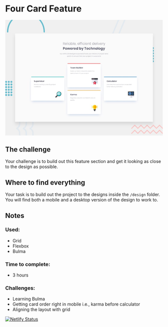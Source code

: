 # Four Card Feature

![Design preview for the Four card feature section coding challenge](./design/desktop-preview.jpg)

## The challenge

Your challenge is to build out this feature section and get it looking as close to the design as possible.

## Where to find everything

Your task is to build out the project to the designs inside the `/design` folder. You will find both a mobile and a desktop version of the design to work to. 

## Notes
### Used: 
* Grid
* Flexbox
* Bulma
### Time to complete:
* 3 hours

### Challenges: 
* Learning Bulma
* Getting card order right in mobile i.e., karma before calculator
* Aligning the layout with grid

[![Netlify Status](https://api.netlify.com/api/v1/badges/15a01bfa-8a6f-473c-b1e5-a270a4b5b256/deploy-status)](https://app.netlify.com/sites/4card/deploys)
